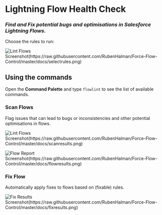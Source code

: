 # Lightning Flow Health Check
### _Find and Fix potential bugs and optimisations in Salesforce Lightning Flows._

Choose the rules to run:

![Lint Flows Screenshot(https://raw.githubusercontent.com/RubenHalman/Force-Flow-Control/master/docs/selectrules.png)](https://raw.githubusercontent.com/RubenHalman/Force-Flow-Control/master/docs/selectrules.png)

## Using the commands

Open the **Command Palette** and type `flowlint` to see the list of available commands.

### Scan Flows

Flag issues that can lead to bugs or inconsistencies and other potential optimisations in flows.

![Lint Flows Screenshot(https://raw.githubusercontent.com/RubenHalman/Force-Flow-Control/master/docs/scanresults.png)](https://raw.githubusercontent.com/RubenHalman/Force-Flow-Control/master/docs/scanresults.png)

![Flow Report Screenshot(https://raw.githubusercontent.com/RubenHalman/Force-Flow-Control/master/docs/flowresults.png)](https://raw.githubusercontent.com/RubenHalman/Force-Flow-Control/master/docs/flowresults.png)

### Fix Flow

Automatically apply fixes to flows based on (fixable) rules. 

![Fix Results Screenshot(https://raw.githubusercontent.com/RubenHalman/Force-Flow-Control/master/docs/fixresults.png)](https://raw.githubusercontent.com/RubenHalman/Force-Flow-Control/master/docs/fixresults.png)
